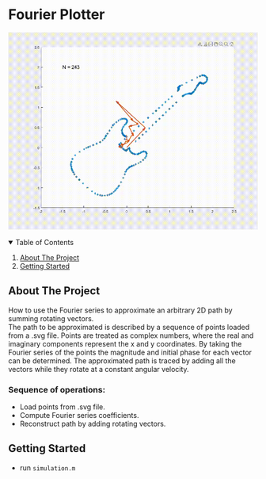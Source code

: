 # Fourier Plotter
![video](video.gif)


<!-- TABLE OF CONTENTS -->
<details open="open">
  <summary>Table of Contents</summary>
  <ol>
    <li>
      <a href="#about-the-project">About The Project</a>
    </li>
    <li>
      <a href="#getting-started">Getting Started</a>
    </li>
  </ol>
</details>


<!-- ABOUT THE PROJECT -->
## About The Project
How to use the Fourier series to approximate an arbitrary 2D path by summing rotating vectors.\
The path to be approximated is described by a sequence of points loaded from a .svg file. Points are treated as complex numbers, where the real and imaginary components represent the x and y coordinates. By taking the Fourier series of the points the magnitude and initial phase for each vector can be determined. The approximated path is traced by adding all the vectors while they rotate at a constant angular velocity.

### Sequence of operations:
+ Load points from .svg file.
+ Compute Fourier series coefficients.
+ Reconstruct path by adding rotating vectors.


<!-- GETTING STARTED -->
## Getting Started
+ run `simulation.m`
